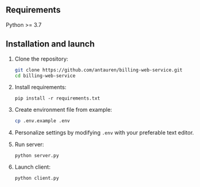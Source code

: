 ## Requirements
Python >= 3.7


## Installation and launch
1. Clone the repository:

    ```bash
    git clone https://github.com/antauren/billing-web-service.git
    cd billing-web-service
    ```
    
2. Install requirements:
    ```
    pip install -r requirements.txt
    ```
    
3. Create environment file from example:
    ```bash
    cp .env.example .env
    ```
    
4. Personalize settings by modifying ```.env``` with your preferable text editor.
     
5. Run server:
    ```
    python server.py
    ```
    
6. Launch client:
    ```
    python client.py
    ```

